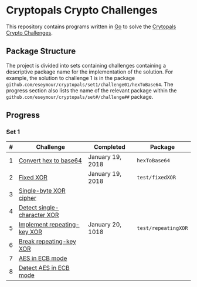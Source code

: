 # Cryptopals Crypto Challenges

This repository contains programs written in [Go](https://golang.org)
to solve the [Crytopals Crypto Challenges](https://cryptopals.com).

## Package Structure

The project is divided into sets containing challenges containing a descriptive
package name for the implementation of the solution. For example, the solution
to challenge 1 is in the package
`github.com/eseymour/cryptopals/set1/challenge01/hexToBase64`. The progress
section also lists the name of the relevant package within the
`github.com/eseymour/cryptopals/set#/challenge##` package.

## Progress

### Set 1

| #   | Challenge                        | Completed        | Package             |
| --- | -------------------------------- | ---------------- | ------------------- |
| 1   | [Convert hex to base64][1]       | January 19, 2018 | `hexToBase64`       |
| 2   | [Fixed XOR][2]                   | January 19, 2018 | `test/fixedXOR`     |
| 3   | [Single-byte XOR cipher][3]      |                  |                     |
| 4   | [Detect single-character XOR][4] |                  |                     |
| 5   | [Implement repeating-key XOR][5] | January 20, 1018 | `test/repeatingXOR` |
| 6   | [Break repeating-key XOR][6]     |                  |                     |
| 7   | [AES in ECB mode][7]             |                  |                     |
| 8   | [Detect AES in ECB mode][8]      |                  |                     |

[1]: https://cryptopals.com/sets/1/challenges/1
[2]: https://cryptopals.com/sets/1/challenges/2
[3]: https://cryptopals.com/sets/1/challenges/3
[4]: https://cryptopals.com/sets/1/challenges/4
[5]: https://cryptopals.com/sets/1/challenges/5
[6]: https://cryptopals.com/sets/1/challenges/6
[7]: https://cryptopals.com/sets/1/challenges/7
[8]: https://cryptopals.com/sets/1/challenges/8
